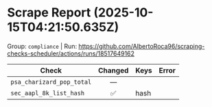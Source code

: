 # Scrape Report (2025-10-15T04:21:50.635Z)

Group: `compliance`  |  Run: https://github.com/AlbertoRoca96/scraping-checks-scheduler/actions/runs/18517649162

| Check | Changed | Keys | Error |
|---|:---:|:--|:--|
| `psa_charizard_pop_total` | — |  |  |
| `sec_aapl_8k_list_hash` | ✅ | hash |  |
